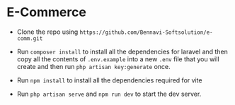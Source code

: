 # E-Commerce 

- Clone the repo using 
```https://github.com/Bennavi-Softsolution/e-comm.git```

- Run ```composer install``` to install all the dependencies for laravel and then copy all the contents of `.env.example` into a new `.env` file that you will create and then run ```php artisan key:generate``` once.
- Run ```npm install``` to install all the dependencies required for vite
- Run ```php artisan serve``` and ```npm run dev``` to start the dev server.